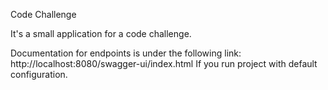 Code Challenge

It's a small application for a code challenge.

Documentation for endpoints is under the following link:
http://localhost:8080/swagger-ui/index.html
If you run project with default configuration.